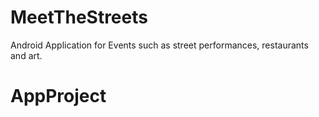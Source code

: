 # MeetTheStreets
Android Application for Events such as street performances, restaurants and art. 
# AppProject
